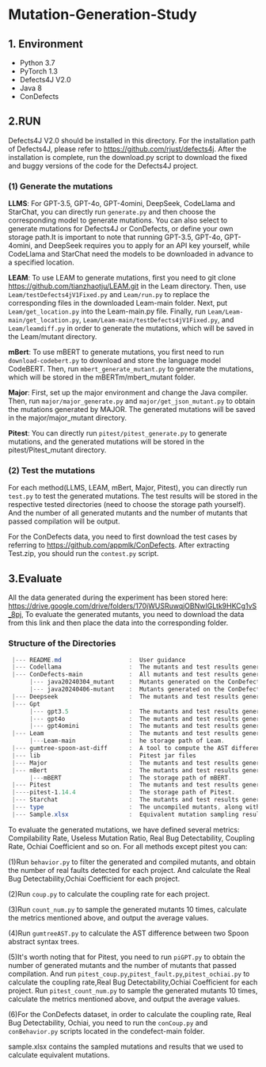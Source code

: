 # Mutation-Generation-Study

## 1. Environment
* Python 3.7
* PyTorch 1.3
* Defects4J V2.0
* Java 8
* ConDefects

## 2.RUN
Defects4J V2.0 should be installed in this directory. For the installation path of Defects4J, please refer to https://github.com/rjust/defects4j. After the installation is complete, run the download.py script to download the fixed and buggy versions of the code for the Defects4J project.

### (1) Generate the mutations

**LLMS**: For GPT-3.5, GPT-4o, GPT-4omini, DeepSeek, CodeLlama and StarChat, you can directly run `generate.py` and then choose the corresponding model to generate mutations. You can also select to generate mutations for Defects4J or ConDefects, or define your own storage path.It is important to note that running GPT-3.5, GPT-4o, GPT-4omini, and DeepSeek requires you to apply for an API key yourself, while CodeLlama and StarChat need the models to be downloaded in advance to a specified location.

**LEAM**: To use LEAM to generate mutations, first you need to git clone https://github.com/tianzhaotju/LEAM.git in the Leam directory. Then, use `Leam/testDefects4jV1Fixed.py` and `Leam/run.py` to replace the corresponding files in the downloaded Leam-main folder. Next, put `Leam/get_location.py` into the Leam-main.py file. Finally, run `Leam/Leam-main/get_location.py`, `Leam/Leam-main/testDefects4jV1Fixed.py`, and `Leam/leamdiff.py` in order to generate the mutations, which will be saved in the Leam/mutant directory.

**mBert**: To use mBERT to generate mutations, you first need to run `download-codebert.py` to download and store the language model CodeBERT. Then, run `mbert_generate_mutant.py` to generate the mutations, which will be stored in the mBERTm/mbert_mutant folder.

**Major**: First, set up the major environment and change the Java compiler. Then, run `major/major_generate.py` and `major/get_json_mutant.py` to obtain the mutations generated by MAJOR. The generated mutations will be saved in the major/major_mutant directory.

**Pitest**: You can directly run `pitest/pitest_generate.py` to generate mutations, and the generated mutations will be stored in the pitest/Pitest_mutant directory.

### (2) Test the mutations

For each method(LLMS, LEAM, mBert, Major, Pitest), you can directly run `test.py` to test the generated mutations. The test results will be stored in the respective tested directories (need to choose the storage path yourself). And the number of all generated mutants and the number of mutants that passed compilation will be output.

For the ConDefects data, you need to first download the test cases by referring to https://github.com/appmlk/ConDefects. After extracting Test.zip, you should run the `contest.py` script.


## 3.Evaluate
All the data generated during the experiment has been stored here: https://drive.google.com/drive/folders/170jWUSRuwqjOBNwIGLtk9HKCg1vS_8pj, To evaluate the generated mutants, you need to download the data from this link and then place the data into the corresponding folder.

### Structure of the Directories
 ```powershell
  |--- README.md                   :  User guidance
  |--- Codellama                   :  The mutants and test results generated by CodeLlama.
  |--- ConDefects-main             :  All mutants and test results generated on the ConDefects dataset.
       |--- java20240304_mutant    :  Mutants generated on the ConDefects dataset from March to April 2024.
       |--- java20240406-mutant    :  Mutants generated on the ConDefects dataset from April to June 2024.
  |--- Deepseek                    :  The mutants and test results generated by Deepseek.
  |--- Gpt
       |--- gpt3.5                 :  The mutants and test results generated by gpt-3.5-turbo.
       |--- gpt4o                  :  The mutants and test results generated by gpt-4o.
       |--- gpt4omini              :  The mutants and test results generated by gpt-4o-mini.
  |--- Leam                        :  The mutants and test results generated by Leam.
       |---Leam-main               :  he storage path of Leam.
  |--- gumtree-spoon-ast-diff      :  A tool to compute the AST difference between two Spoon abstract syntax trees using the Gumtree algorithm.
  |--- lib                         :  Pitest jar files
  |--- Major                       :  The mutants and test results generated by Major.
  |--- mBert                       :  The mutants and test results generated by mBert.
       |---mBERT                   :  The storage path of mBERT.
  |--- Pitest                      :  The mutants and test results generated by Pitest.
  |----pitest-1.14.4               :  The storage path of Pitest.
  |--- Starchat                    :  The mutants and test results generated by Starchat.
  |--- type                        :  The uncompiled mutants, along with their types and proportions.
  |--- Sample.xlsx                 :  Equivalent mutation sampling results.
```
To evaluate the generated mutations, we have defined several metrics: Compilability Rate, Useless Mutation Ratio, Real Bug Detectability, Coupling Rate, Ochiai Coefficient and so on. For all methods except pitest you can:

(1)Run `behavior.py` to filter the generated and compiled mutants, and obtain the number of real faults detected for each project. And calculate the Real Bug Detectability,Ochiai Coefficient for each project.

(2)Run `coup.py` to calculate the coupling rate for each project.

(3)Run `count_num.py` to sample the generated mutants 10 times, calculate the metrics mentioned above, and output the average values.

(4)Run `gumtreeAST.py` to calculate the AST difference between two Spoon abstract syntax trees.

(5)It's worth noting that for Pitest, you need to run `piGPT.py` to obtain the number of generated mutants and the number of mutants that passed compilation. And run `pitest_coup.py`,`pitest_fault.py`,`pitest_ochiai.py` to calculate the coupling rate,Real Bug Detectability,Ochiai Coefficient for each project. Run `pitest_count_num.py` to sample the generated mutants 10 times, calculate the metrics mentioned above, and output the average values. 

(6)For the ConDefects dataset, in order to calculate the coupling rate, Real Bug Detectability, Ochiai, you need to run the `conCoup.py` and `conBehavior.py` scripts located in the condefect-main folder.

sample.xlsx contains the sampled mutations and results that we used to calculate equivalent mutations.
